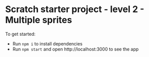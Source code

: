 # Scratch starter project - level 2 - Multiple sprites

To get started:

- Run `npm i` to install dependencies
- Run `npm start` and open http://localhost:3000 to see the app
